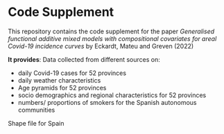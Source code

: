 # Code Supplement

This repository contains the code supplement for the paper 
*Generalised functional additive mixed models with compositional covariates for areal  Covid-19 incidence curves* 
by Eckardt, Mateu and Greven (2022)

**It provides**:
Data collected from different sources on:
* daily Covid-19 cases for 52 provinces 
* daily weather characteristics
* Age pyramids for 52 provinces
* socio demographics and regional characteristics for 52 provinces
* numbers/ proportions of smokers for the Spanish autonomous communities

Shape file for Spain


